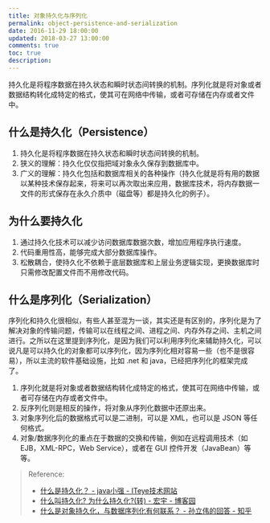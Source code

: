 ```yaml
---
title: 对象持久化与序列化
permalink: object-persistence-and-serialization
date: 2016-11-29 18:00:00
updated: 2018-03-27 13:00:00
comments: true
toc: true
description:
---
```


持久化是将程序数据在持久状态和瞬时状态间转换的机制。序列化就是将对象或者数据结构转化成特定的格式，使其可在网络中传输，或者可存储在内存或者文件中。

## 什么是持久化（Persistence）

1. 持久化是将程序数据在持久状态和瞬时状态间转换的机制。
2. 狭义的理解：持久化仅仅指把域对象永久保存到数据库中。
3. 广义的理解：持久化包括和数据库相关的各种操作（持久化就是将有用的数据以某种技术保存起来，将来可以再次取出来应用，数据库技术，将内存数据一文件的形式保存在永久介质中（磁盘等）都是持久化的例子）。

## 为什么要持久化

1. 通过持久化技术可以减少访问数据库数据次数，增加应用程序执行速度。
2. 代码重用性高，能够完成大部分数据库操作。
3. 松散耦合，使持久化不依赖于底层数据库和上层业务逻辑实现，更换数据库时只需修改配置文件而不用修改代码。

<!-- more -->

## 什么是序列化（Serialization）

序列化和持久化很相似，有些人甚至混为一谈，其实还是有区别的，序列化是为了解决对象的传输问题，传输可以在线程之间、进程之间、内存外存之间、主机之间进行。之所以在这里提到序列化，是因为我们可以利用序列化来辅助持久化，可以说凡是可以持久化的对象都可以序列化，因为序列化相对容易一些（也不是很容易），所以主流的软件基础设施，比如 .net 和 java，已经把序列化的框架完成了。

1. 序列化就是将对象或者数据结构转化成特定的格式，使其可在网络中传输，或者可存储在内存或者文件中。
2. 反序列化则是相反的操作，将对象从序列化数据中还原出来。
3. 对象序列化后的数据格式可以是二进制，可以是 XML，也可以是 JSON 等任何格式。
4. 对象/数据序列化的重点在于数据的交换和传输，例如在远程调用技术（如 EJB，XML-RPC，Web Service），或者在 GUI 控件开发（JavaBean）等等。

> Reference:
> - [什么是持久化？ - java小强 - ITeye技术网站](http://cuisuqiang.iteye.com/blog/2038656)
> - [什么叫持久化? 为什么持久化?(转) - 宏宇 - 博客园](http://www.cnblogs.com/cuihongyu3503319/archive/2007/12/17/1002875.html)
> - [什么是对象持久化，与数据序列化有何联系？ - 孙立伟的回答 - 知乎](https://www.zhihu.com/question/20706270/answer/15919891)
